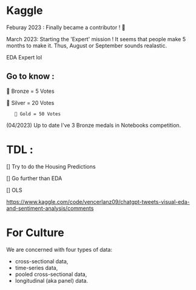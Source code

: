 # Kaggle

Feburay 2023 : Finally became a contributor ! 🎉

March 2023: Starting the 'Expert' mission ! 
It seems that people make 5 months to make it. Thus, August or September sounds realastic. 

EDA Expert lol

## Go to know : 
🥉 Bronze = 5 Votes

   🥈 Silver = 20 Votes
   
       🥇 Gold = 50 Votes 
       
       
(04/2023) Up to date I've 3 Bronze medals in Notebooks competition. 



# TDL : 

[] Try to do the Housing Predictions

[] Go further than EDA 

[] OLS



https://www.kaggle.com/code/vencerlanz09/chatgpt-tweets-visual-eda-and-sentiment-analysis/comments




# For Culture 

We are concerned with four types of data: 
- cross-sectional data,
- time-series data,
- pooled cross-sectional data,
- longitudinal (aka panel) data. 
